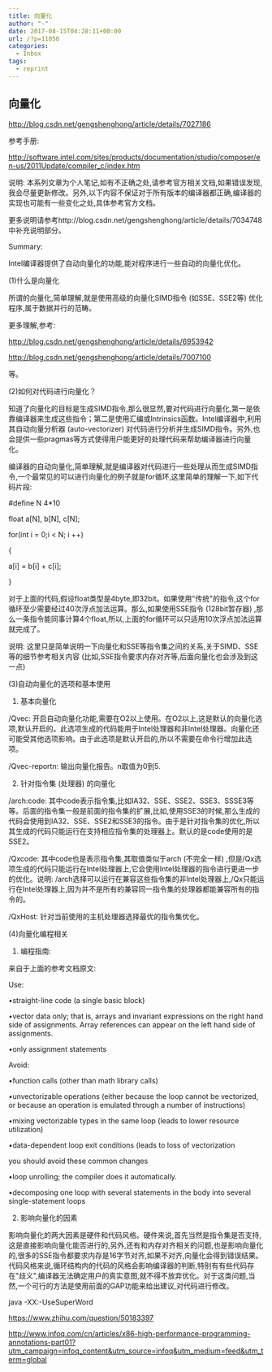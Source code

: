 ```yaml
---
title: 向量化
author: "-"
date: 2017-08-15T04:28:11+00:00
url: /?p=11050
categories:
  - Inbox
tags:
  - reprint
---
```

## 向量化
http://blog.csdn.net/gengshenghong/article/details/7027186

参考手册: 
  
http://software.intel.com/sites/products/documentation/studio/composer/en-us/2011Update/compiler_c/index.htm

说明: 本系列文章为个人笔记,如有不正确之处,请参考官方相关文档,如果错误发现,我会尽量更新修改。另外,以下内容不保证对于所有版本的编译器都正确,编译器的实现也可能有一些变化之处,具体参考官方文档。

更多说明请参考http://blog.csdn.net/gengshenghong/article/details/7034748中补充说明部分。

Summary: 
  
Intel编译器提供了自动向量化的功能,能对程序进行一些自动的向量化优化。

(1)什么是向量化
  
所谓的向量化,简单理解,就是使用高级的向量化SIMD指令 (如SSE、SSE2等) 优化程序,属于数据并行的范畴。
  
更多理解,参考: 
  
http://blog.csdn.net/gengshenghong/article/details/6953942
  
http://blog.csdn.net/gengshenghong/article/details/7007100
  
等。

(2)如何对代码进行向量化？
  
知道了向量化的目标是生成SIMD指令,那么很显然,要对代码进行向量化,第一是依靠编译器来生成这些指令；第二是使用汇编或Intrinsics函数。Intel编译器中,利用其自动向量分析器 (auto-vectorizer) 对代码进行分析并生成SIMD指令。另外,也会提供一些pragmas等方式使得用户能更好的处理代码来帮助编译器进行向量化。
  
编译器的自动向量化,简单理解,就是编译器对代码进行一些处理从而生成SIMD指令,一个最常见的可以进行向量化的例子就是for循环,这里简单的理解一下,如下代码片段: 
  
#define N 4*10
  
float a[N], b[N], c[N];
  
for(int i = 0;i < N; i ++)
  
{
      
a[i] = b[i] + c[i];
  
}
  
对于上面的代码,假设float类型是4byte,即32bit。如果使用"传统"的指令,这个for循环至少需要经过40次浮点加法运算。那么,如果使用SSE指令 (128bit暂存器) ,那么一条指令能同事计算4个float,所以,上面的for循环可以只适用10次浮点加法运算就完成了。
  
说明: 这里只是简单说明一下向量化和SSE等指令集之间的关系,关于SIMD、SSE等的细节参考相关内容 (比如,SSE指令要求内存对齐等,后面向量化也会涉及到这一点) 

(3)自动向量化的选项和基本使用
  
1. 基本向量化
  
/Qvec: 开启自动向量化功能,需要在O2以上使用。在O2以上,这是默认的向量化选项,默认开启的。此选项生成的代码能用于Intel处理器和非Intel处理器。向量化还可能受其他选项影响。由于此选项是默认开启的,所以不需要在命令行增加此选项。
  
/Qvec-reportn: 输出向量化报告。n取值为0到5.
  
2. 针对指令集 (处理器) 的向量化
  
/arch:code: 其中code表示指令集,比如IA32、SSE、SSE2、SSE3、SSSE3等等。后面的指令集一般是前面的指令集的扩展,比如,使用SSE3的时候,那么生成的代码会使用到IA32、SSE、SSE2和SSE3的指令。由于是针对指令集的优化,所以其生成的代码只能运行在支持相应指令集的处理器上。默认的是code使用的是SSE2。
  
/Qxcode: 其中code也是表示指令集,其取值类似于arch (不完全一样) ,但是/Qx选项生成的代码只能运行在Intel处理器上,它会使用Intel处理器的指令进行更进一步的优化。说明: /arch选择可以运行在兼容这些指令集的非Intel处理器上,/Qx只能运行在Intel处理器上,因为并不是所有的兼容同一指令集的处理器都能兼容所有的指令的。
  
/QxHost: 针对当前使用的主机处理器选择最优的指令集优化。

(4)向量化编程相关
  
1. 编程指南: 
  
来自于上面的参考文档原文: 
  
Use:
  
•straight-line code (a single basic block)
  
•vector data only; that is, arrays and invariant expressions on the right hand side of assignments. Array references can appear on the left hand side of assignments.
  
•only assignment statements
  
Avoid:
  
•function calls (other than math library calls)
  
•unvectorizable operations (either because the loop cannot be vectorized, or because an operation is emulated through a number of instructions)
  
•mixing vectorizable types in the same loop (leads to lower resource utilization)
  
•data-dependent loop exit conditions (leads to loss of vectorization
  
you should avoid these common changes
  
•loop unrolling; the compiler does it automatically.
  
•decomposing one loop with several statements in the body into several single-statement loops
  
2. 影响向量化的因素
  
影响向量化的两大因素是硬件和代码风格。硬件来说,首先当然是指令集是否支持,这是直接影响向量化能否进行的,另外,还有和内存对齐相关的问题,也是影响向量化的,很多的SSE指令都要求内存是16字节对齐,如果不对齐,向量化会得到错误结果。代码风格来说,循环结构内的代码的风格会影响编译器的判断,特别有有些代码存在"歧义",编译器无法确定用户的真实意图,就不得不放弃优化。对于这类问题,当然,一个可行的方法是使用前面的GAP功能来给出建议,对代码进行修改。

java -XX:-UseSuperWord
  
https://www.zhihu.com/question/50183397

http://www.infoq.com/cn/articles/x86-high-performance-programming-annotations-part01?utm_campaign=infoq_content&utm_source=infoq&utm_medium=feed&utm_term=global